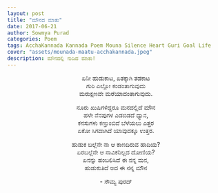 ```yaml
---
layout: post
title: "ಮೌನದ ಮಾತು"
date: 2017-06-21
author: Sowmya Purad
categories: Poem
tags: AcchaKannada Kannada Poem Mouna Silence Heart Guri Goal Life
cover: "assets/mounada-maatu-acchakannada.jpeg"
description: ಮೌನದಲ್ಲಿ ನುಡಿದ ಮಾತು!
---
```


<p align = "center">ಏನೀ ಹುಡುಕಾಟ, ಏತಕ್ಕಾಗಿ ತಡಕಾಟ<br>
ಗುರಿ ಎಲ್ಲೋ ಕಂಡಂತಾಗುವುದು<br>
ಮರುಕ್ಷಣವೇ ಮರೆಯಾದಂತಾಗುವುದು.</p><!--more-->

<p align = "center">ನೂರು ಖುಷಿಗಳಿದ್ದರೂ ಮನದಲ್ಲಿದೆ ಮೌನ<br>
ಹಳೇ ನೆನಪುಗಳ ಎಡಬಿಡದೆ ಧ್ಯಾನ,<br>
ಕನಸುಗಳು ಕಣ್ತುಂಬಿವೆ ಬೆಳೆಯಲು ಎತ್ತರ<br>
ಏಕೋ ಸಿಗದಾಗಿದೆ ಯಾವುದಕ್ಕೂ ಉತ್ತರ.</p>

<p align = "center">ಹುಡುಕ ಬಲ್ಲೆನೇ ನಾ ಆ ಕಾಣದಿರುವ ಹಾದಿಯ?<br>
ಏರಬಲ್ಲೆನೇ ಆ ನಾವಿಕನಿಲ್ಲದ ದೋಣಿಯ?<br>
ಏನನ್ನು ಹಂಬಲಿಸಿದೆ ಈ ನನ್ನ ಮನ,<br>
ಹುಡುಕುತಿದೆ ಅದ ಈ ನನ್ನ ಮೌನ</p>

<p align = "center">-  ಸೌಮ್ಯ ಪುರದ್ </p>
